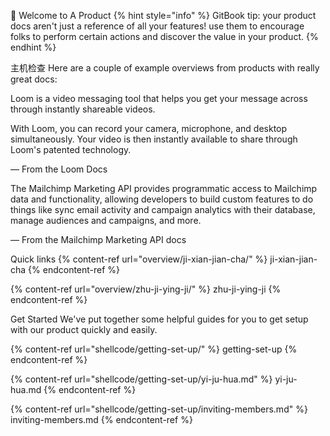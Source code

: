 👋 Welcome to A Product
{% hint style="info" %} GitBook tip: your product docs aren't just a reference of all your features! use them to encourage folks to perform certain actions and discover the value in your product. {% endhint %}

主机检查
Here are a couple of example overviews from products with really great docs:

Loom is a video messaging tool that helps you get your message across through instantly shareable videos.

With Loom, you can record your camera, microphone, and desktop simultaneously. Your video is then instantly available to share through Loom's patented technology.

— From the Loom Docs

The Mailchimp Marketing API provides programmatic access to Mailchimp data and functionality, allowing developers to build custom features to do things like sync email activity and campaign analytics with their database, manage audiences and campaigns, and more.

— From the Mailchimp Marketing API docs

Quick links
{% content-ref url="overview/ji-xian-jian-cha/" %} ji-xian-jian-cha {% endcontent-ref %}

{% content-ref url="overview/zhu-ji-ying-ji/" %} zhu-ji-ying-ji {% endcontent-ref %}

Get Started
We've put together some helpful guides for you to get setup with our product quickly and easily.

{% content-ref url="shellcode/getting-set-up/" %} getting-set-up {% endcontent-ref %}

{% content-ref url="shellcode/getting-set-up/yi-ju-hua.md" %} yi-ju-hua.md {% endcontent-ref %}

{% content-ref url="shellcode/getting-set-up/inviting-members.md" %} inviting-members.md {% endcontent-ref %}

